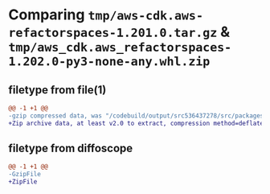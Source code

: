 # Comparing `tmp/aws-cdk.aws-refactorspaces-1.201.0.tar.gz` & `tmp/aws_cdk.aws_refactorspaces-1.202.0-py3-none-any.whl.zip`

## filetype from file(1)

```diff
@@ -1 +1 @@
-gzip compressed data, was "/codebuild/output/src536437278/src/packages/@aws-cdk/aws-refactorspaces/dist/python/aws-cdk.aws-refactorspaces-1.201.0.tar", last modified: Wed May 10 17:09:15 2023, max compression
+Zip archive data, at least v2.0 to extract, compression method=deflate
```

## filetype from diffoscope

```diff
@@ -1 +1 @@
-GzipFile
+ZipFile
```

